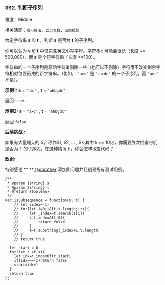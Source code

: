 ### 392. 判断子序列

难度：Middle

相关话题：`贪心算法`、`二分查找`、`动态规划`

给定字符串  **s**  和  **t**  ，判断  **s**  是否为  **t**  的子序列。



你可以认为  **s**  和  **t**  中仅包含英文小写字母。字符串  **t**  可能会很长（长度 ~= 500,000），而  **s**  是个短字符串（长度 &lt;=100）。



字符串的一个子序列是原始字符串删除一些（也可以不删除）字符而不改变剩余字符相对位置形成的新字符串。（例如， `"ace"` 是 `"abcde"` 的一个子序列，而 `"aec"` 不是）。



 **示例1:** 
 **s**  =  `"abc"` ,  **t**  =  `"ahbgdc"` 



返回 `true` .



 **示例2:** 
 **s**  =  `"axc"` ,  **t**  =  `"ahbgdc"` 



返回 `false` .



 **后续挑战**   **:** 



如果有大量输入的 S，称作S1, S2, ... , Sk 其中 k &gt;= 10亿，你需要依次检查它们是否为 T 的子序列。在这种情况下，你会怎样改变代码？



 **致谢:** 



特别感谢 ** ** [@pbrother](https://leetcode.com/pbrother/)
添加此问题并且创建所有测试用例。




```
/**
 * @param {string} s
 * @param {string} t
 * @return {boolean}
 */
var isSubsequence = function(s, t) {
    // let index=-1;
    // for(let i=0;i&lt;s.length;i++){
    //     let _index=t.search(s[i])
    //     if(_index&lt;0){
    //         return false
    //     }        
    //     t=t.substring(_index+1,t.length)
    // }
    // return true

  let start = 0
  for(let c of s){
    let idx=t.indexOf(c,start)
    if(idx===-1)return false
    start=idx+1
  }
  return true
};



```
